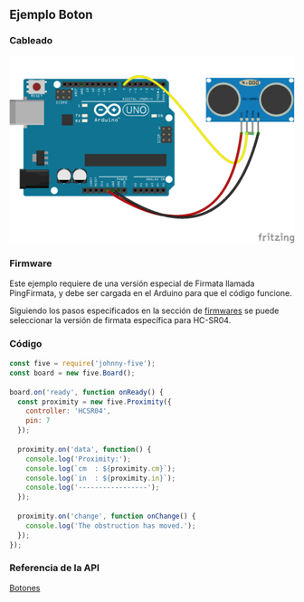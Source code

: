 ## Ejemplo Boton

### Cableado
![cableado Proximidad](../../assets/proximity-hcsr04.png)

### Firmware
Este ejemplo requiere de una versión especial de Firmata llamada PingFirmata, y debe ser cargada en el Arduino para que el código funcione. 

Siguiendo los pasos especificados en la sección de [firmwares](../../firmwares#flasheando-un-arduino) se puede seleccionar la versión de firmata específica para HC-SR04.

### Código
```javascript
const five = require('johnny-five');
const board = new five.Board();

board.on('ready', function onReady() {
  const proximity = new five.Proximity({
    controller: 'HCSR04',
    pin: 7
  });

  proximity.on('data', function() {
    console.log('Proximity:');
    console.log(`cm  : ${proximity.cm}`);
    console.log(`in  : ${proximity.in}`);
    console.log('-----------------');
  });

  proximity.on('change', function onChange() {
    console.log('The obstruction has moved.');
  });
});
```

### Referencia de la API
[Botones](http://johnny-five.io/api/proximity/)